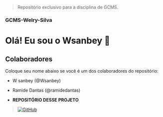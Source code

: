 > Repositório exclusivo para a disciplina de GCMS.

### GCMS-Welry-Silva


# Olá! Eu sou o Wsanbey 👋

## Colaboradores

Coloque seu nome abaixo se você é um dos colaboradores do repositório:

* W sanbey (@Wsanbey) 
* Ramide Dantas (@ramidedantas)

 * **REPOSITÓRIO DESSE PROJETO**  
> [![GitHub](https://img.shields.io/badge/GitHub-100000?style=for-the-badge&logo=github&logoColor=white)](https://github.com/Wsanbey/Praticas-GCMS.git)
